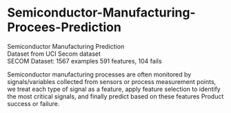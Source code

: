 # Semiconductor-Manufacturing-Procees-Prediction
Semiconductor Manufacturing  Prediction  
Dataset from UCI Secom dataset  
SECOM Dataset: 1567 examples 591 features, 104 fails  

Semiconductor manufacturing processes are often monitored by signals/variables collected from sensors or process measurement points, we treat each type of signal as a feature, apply feature selection to identify the most critical signals, and finally predict based on these features Product success or failure.

